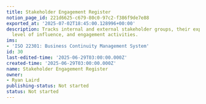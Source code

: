 ```yaml
---
title: Stakeholder Engagement Register
notion_page_id: 221d6625-c679-80c0-97c2-f386f9de7e88
exported_at: '2025-07-02T18:45:00.128996+00:00'
description: Tracks internal and external stakeholder groups, their expectations,
  level of influence, and engagement activities.
ims:
- 'ISO 22301: Business Continuity Management System'
id: 30
last-edited-time: '2025-06-29T03:00:00.000Z'
created-time: '2025-06-29T03:00:00.000Z'
name: Stakeholder Engagement Register
owner:
- Ryan Laird
publishing-status: Not started
status: Not started
---
```


